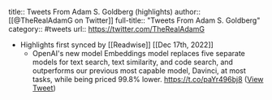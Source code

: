 title:: Tweets From Adam S. Goldberg (highlights)
author:: [[@TheRealAdamG on Twitter]]
full-title:: "Tweets From Adam S. Goldberg"
category:: #tweets
url:: https://twitter.com/TheRealAdamG

- Highlights first synced by [[Readwise]] [[Dec 17th, 2022]]
	- OpenAI's new model Embeddings model replaces five separate models for text search, text similarity, and code search, and outperforms our previous most capable model, Davinci, at most tasks, while being priced 99.8% lower. https://t.co/paYr496bj8 ([View Tweet](https://twitter.com/TheRealAdamG/status/1603451832730370062))